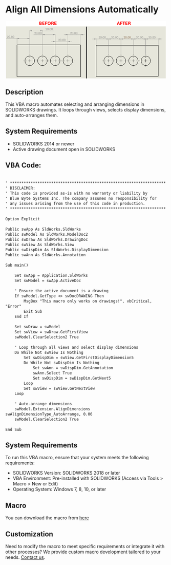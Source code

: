 # Align All Dimensions Automatically 

<img src="../images/Align_All_Dimensions_Automatically.png" alt="Description of image" width="500" style="display: block; margin: 0 auto;">

## Description
This VBA macro automates selecting and arranging dimensions in SOLIDWORKS drawings. It loops through views, selects display dimensions, and auto-arranges them.

## System Requirements
- SOLIDWORKS 2014 or newer
- Active drawing document open in SOLIDWORKS

## VBA Code:
```vbnet

' ********************************************************************
' DISCLAIMER: 
' This code is provided as-is with no warranty or liability by 
' Blue Byte Systems Inc. The company assumes no responsibility for 
' any issues arising from the use of this code in production.
' ********************************************************************

Option Explicit

Public swApp As SldWorks.SldWorks
Public swModel As SldWorks.ModelDoc2
Public swDraw As SldWorks.DrawingDoc
Public swView As SldWorks.View
Public swDispDim As SldWorks.DisplayDimension
Public swAnn As SldWorks.Annotation

Sub main()

    Set swApp = Application.SldWorks
    Set swModel = swApp.ActiveDoc
    
    ' Ensure the active document is a drawing
    If swModel.GetType <> swDocDRAWING Then
        MsgBox "This macro only works on drawings!", vbCritical, "Error"
        Exit Sub
    End If
    
    Set swDraw = swModel
    Set swView = swDraw.GetFirstView
    swModel.ClearSelection2 True
    
    ' Loop through all views and select display dimensions
    Do While Not swView Is Nothing
        Set swDispDim = swView.GetFirstDisplayDimension5
        Do While Not swDispDim Is Nothing
            Set swAnn = swDispDim.GetAnnotation
            swAnn.Select True
            Set swDispDim = swDispDim.GetNext5
        Loop
        Set swView = swView.GetNextView
    Loop
    
    ' Auto-arrange dimensions
    swModel.Extension.AlignDimensions swAlignDimensionType_AutoArrange, 0.06
    swModel.ClearSelection2 True
    
End Sub
```


## System Requirements
To run this VBA macro, ensure that your system meets the following requirements:

- SOLIDWORKS Version: SOLIDWORKS 2018 or later
- VBA Environment: Pre-installed with SOLIDWORKS (Access via Tools > Macro > New or Edit)
- Operating System: Windows 7, 8, 10, or later

## Macro
You can download the macro from [here](../images/AddMassCenter.swp)

## Customization
Need to modify the macro to meet specific requirements or integrate it with other processes? We provide custom macro development tailored to your needs. [Contact us](https://bluebyte.biz/contact).